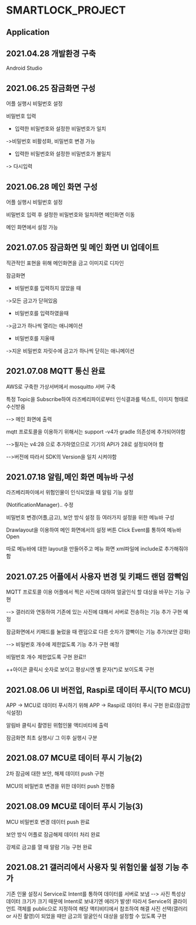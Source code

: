 
# SMARTLOCK_PROJECT
## Application
## 2021.04.28 개발환경 구축

Android Studio

## 2021.06.25 잠금화면 구성

어플 실행시 비밀번호 설정

비밀번호 입력

- 입력한 비밀번호와  설정한 비밀번호가 일치

->비밀번호 비활성화, 비밀번호 변경 가능

- 입력한 비밀번호와 설정한 비밀번호가 불일치

-> 다시입력

## 2021.06.28 메인 화면 구성

어플 실행시 비밀번호 설정

비밀번호 입력 후 설정한 비밀번호와 일치하면 메인화면 이동

메인 화면에서 설정 가능

## 2021.07.05 잠금화면 및 메인 화면 UI 업데이트

직관적인 표현을 위해 메인화면을 금고 이미지로 디자인

잠금화면
- 비밀번호를 입력하지 않았을 때

->모든 금고가 닫혀있음

- 비밀번호를 입력하였을때

->금고가 하나씩 열리는 애니메이션

- 비밀번호를 지울때

->지운 비밀번호 자릿수에 금고가 하나씩 닫히는 애니메이션

## 2021.07.08 MQTT 통신 완료

AWS로 구축한 가상서버에서 mosquitto 서버 구축

특정 Topic을 Subscribe하여 라즈베리파이로부터 인식결과를 텍스트, 이미지 형태로 수신받음

--> 메인 화면에 출력

mqtt 프로토콜을 이용하기 위해서는 support -v4가 gradle 의존성에 추가되어야함

-->필자는 v4:28 으로 추가하였으므로 기기의 API가 28로 설정되어야 함

-->버전에 따라서 SDK의 Version을 일치 시켜야함

## 2021.07.18 알림,메인 화면 메뉴바 구성

라즈베리파이에서 위험인물이 인식되었을 때 알림 기능 설정

(NotificationManager).. 수정

비밀번호 변경(어플,금고), 보안 방식 설정 등 여러가지 설정을 위한 메뉴바 구성

Drawlayout을 이용하여 메인 화면에서의 설정 버튼 Click Event를 통하여 메뉴바 Open

따로 메뉴바에 대한 layout을 만들어주고 메뉴 화면 xml파일에 include로 추가해줘야함


## 2021.07.25 어플에서 사용자 변경 및 키패드 랜덤 깜빡임
MQTT 프로토콜 이용 어플에서 찍은 사진에 대하여 얼굴인식 할 대상을 바꾸는 기능 구현

--> 갤러리와 연동하여 기존에 있는 사진에 대해서 서버로 전송하는 기능 추가 구현 예정

잠금화면에서 키패드를 눌렀을 때 랜덤으로 다른 숫자가 깜빡이는 기능 추가(보안 강화)

--> 비밀번호 개수에 제한없도록 기능 추가 구현 예정

비밀번호 개수 제한없도록 구현 완료!!

++아이콘 클릭시 숫자로 보이고 평상시엔 별 문자(*)로 보이도록 구현

## 2021.08.06 UI 버전업, Raspi로 데이터 푸시(TO MCU)

APP -> MCU로 데이터 푸시하기 위해 APP -> Raspi로 데이터 푸시 구현 완료(잠금방식설정)

알림바 클릭시 촬영된 위험인물 액티비티에 출력

잠금화면 최초 실행시/ 그 이후 실행시 구분

## 2021.08.07 MCU로 데이터 푸시 기능(2)

2차 잠금에 대한 보안, 해제 데이터 push 구현

MCU의 비밀번호 변경을 위한 데이터 push 진행중

## 2021.08.09 MCU로 데이터 푸시 기능(3)

MCU 비밀번호 변경 데이터 push 완료

보안 방식 어플로 잠금해제 데이터 처리 완료

강제로 금고를 열 때 알람 기능 구현 완료

## 2021.08.21 갤러리에서 사용자 및 위험인물 설정 기능 추가

기존 인물 설정시 Service로 Intent를 통하여 데이터를 서버로 보냄
--> 사진 특성상 데이터 크기가 크기 때문에 Intent로 보내기엔 에러가 발생!
따라서 Service의 클라이언트 객체를 public으로 지정하여 해당 액티비티에서 참조하여 해결
사진 선택(갤러리 or 사진 촬영)이 되었을 때만  금고의 얼굴인식 대상을 설정할 수 있도록 구현